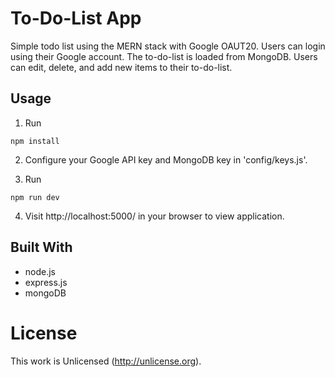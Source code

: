 # To-Do-List App

Simple todo list using the MERN stack with Google OAUT20. Users can login using their Google account. The to-do-list is loaded from MongoDB. Users can edit, delete, and add new items to their to-do-list.



## Usage

1. Run
```
npm install
```

2. Configure your Google API key and MongoDB key in 'config/keys.js'.

3. Run
```
npm run dev
```

4. Visit http://localhost:5000/ in your browser to view application.

## Built With
- node.js
- express.js
- mongoDB

# License

This work is Unlicensed (http://unlicense.org).

